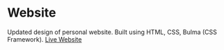 # Website
Updated design of personal website. Built using HTML, CSS, Bulma (CSS Framework).
[Live Website](https://shanicesmith98.github.io/)
